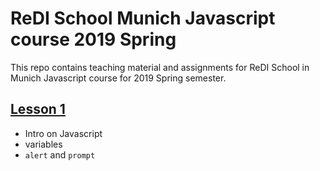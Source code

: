 # ReDI School Munich Javascript course 2019 Spring
This repo contains teaching material and assignments for ReDI School in Munich Javascript course for 2019 Spring semester.


## [Lesson 1](https://redi-school.github.io/js-munich-2019-spring/lessons/lesson1/)
- Intro on Javascript
- variables
- `alert` and `prompt`
